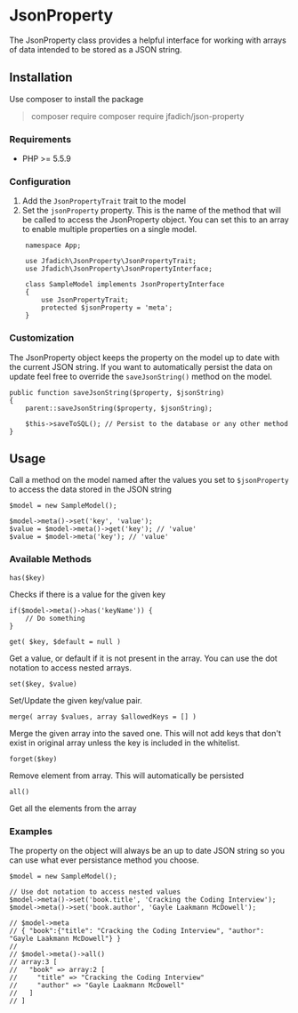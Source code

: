 # JsonProperty
The JsonProperty class provides a helpful interface for working with arrays of data intended to be stored as a JSON string.

## Installation
Use composer to install the package

>composer require composer require jfadich/json-property

### Requirements
- PHP >= 5.5.9

### Configuration
1. Add the `JsonPropertyTrait` trait to the model
2. Set the `jsonProperty` property. This is the name of the method that will be called to access the JsonProperty object. You can set this to an array to enable multiple properties on a single model.
```
    namespace App;
    
    use Jfadich\JsonProperty\JsonPropertyTrait;
    use Jfadich\JsonProperty\JsonPropertyInterface;
    
    class SampleModel implements JsonPropertyInterface
    {
        use JsonPropertyTrait;
        protected $jsonProperty = 'meta';
    }
```
### Customization
The JsonProperty object keeps the property on the model up to date with the current JSON string. If you want to automatically persist the data on update feel free to override the `saveJsonString()` method on the model.

    public function saveJsonString($property, $jsonString)
    {
        parent::saveJsonString($property, $jsonString);

        $this->saveToSQL(); // Persist to the database or any other method
    }

## Usage
Call a method on the model named after the values you set to `$jsonProperty` to access the data stored in the JSON string

    $model = new SampleModel();

    $model->meta()->set('key', 'value');
    $value = $model->meta()->get('key'); // 'value'
    $value = $model->meta('key'); // 'value'


### Available Methods

`has($key)`

Checks if there is a value for the given key

    if($model->meta()->has('keyName')) {
        // Do something
    }

`get( $key, $default = null )`

Get a value, or default if it is not present in the array. You can use the dot notation to access nested arrays.

`set($key, $value)`

Set/Update the given key/value pair.

`merge( array $values, array $allowedKeys = [] )`

Merge the given array into the saved one. This will not add keys that don't exist in original array unless the key is included in the whitelist.

`forget($key)`

Remove element from array. This will automatically be persisted

`all()`

Get all the elements from the array

### Examples
The property on the object will always be an up to date JSON string so you can use what ever persistance method you choose.

    $model = new SampleModel();
    
    // Use dot notation to access nested values
    $model->meta()->set('book.title', 'Cracking the Coding Interview');
    $model->meta()->set('book.author', 'Gayle Laakmann McDowell');
    
    // $model->meta
    // { "book":{"title": "Cracking the Coding Interview", "author": "Gayle Laakmann McDowell"} }
    //
    // $model->meta()->all()
    // array:3 [
    //   "book" => array:2 [
    //     "title" => "Cracking the Coding Interview"
    //     "author" => "Gayle Laakmann McDowell"
    //   ]
    // ]
